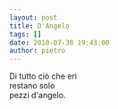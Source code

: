 ```yaml
---
layout: post
title: D'Angelo
tags: []
date: 2010-07-30 19:43:00
author: pietro
---
```

Di tutto ciò che eri<br/>restano solo<br/>pezzi d'angelo.
